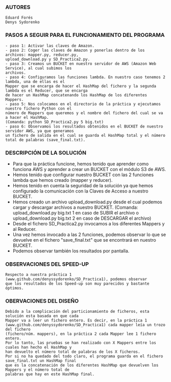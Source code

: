 ### AUTORES
    Eduard Forés
    Denys Sydorenko

### PASOS A SEGUIR PARA EL FUNCIONAMIENTO DEL PROGRAMA 

    - paso 1: Activar las claves de Amazon.
    - paso 2: Coger las claves de Amazon y ponerlas dentro de los archivos: mapper.py, reducer.py, 
    upload_download.py y SD_Practica2.py.
    - paso 3: Creamos un BUCKET en nuestro servidor de AWS (Amazon Web Service), al cual subimos los 
    archivos.
    - paso 4: Configuramos las funciones lambda. En nuestro caso tenemos 2 lambda, una de ellas es el 
    Mapper que se encarga de hacer el HashMap del fichero y la segunda lambda es el Reducer, que se encarga 
    de hacer un HashMap concatenando los HashMap de los diferentes Mappers.
    - paso 5: Nos colocamos en el directorio de la práctica y ejecutamos nuestro fichero Python con el 
    número de Mappers que queremos y el nombre del fichero del cual se va a hacer el HashMap. 
    (Comanda: python SD_Practica2.py 5 big.txt)
    - paso 6: Observamos los resultados obtenidos en el BUCKET de nuestro servidor AWS, ya que generamos 
    un fichero de salida en el cual se guarda el HashMap total y el número total de palabras (save_final.txt).
    
### DESCRIPCIÓN DE LA SOLUCIÓN

- Para que la práctica funcione, hemos tenido que aprender como funciona AWS y aprender a crear un BUCKET con el módulo S3 de AWS.
- Hemos tenido que configurar nuestro BUCKET con las 2 funciones lambda que hemos creado (mapper y reducer).
- Hemos tenido en cuenta la seguridad de la solución ya que hemos configurado la comunicación con la Claves de Acceso a nuestro BUCKET.
- Hemos creado un archivo upload_download.py desde el cual podemos cargar y descargar archivos a nuestro BUCKET. (Comanda: upload_download.py big.txt 1 en caso de SUBIR el archivo o upload_download.py big.txt 2 en caso de DESCARGAR el archivo)
- Desde el fichero SD_Practica2.py invocamos a los diferentes Mappers y al Reducer.
- Una vez hemos invocado a las 2 funciones, podemos observar lo que se devuelve en el fichero "save_final.txt" que se encontrará en nuestro BUCKET.
- Podemos observar también los resultados por pantalla.

### OBSERVACIONES DEL SPEED-UP

    Respecto a nuestra práctica 1 (www.github.com/denyssydorenko/SD_Practica1), podemos observar 
    que los resultados de los Speed-up son muy parecidos y bastante óptimos.

### OBERVACIONES DEL DISEÑO

    Debido a la complicación del particionamiento de ficheros, esta solución esta basada en que cada 
    Mapper va a leer un fichero entero. Es decir, en la práctica 1 
    (www.github.com/denyssydorenko/SD_Practica1) cada mapper leía un trozo del fichero 
    (fichero/núm. mappers), en la práctica 2 cada Mapper lee 1 fichero entero.
    Por lo tanto, las pruebas se han realizado con X Mappers entre los cuales han hecho el HashMap y 
    han devuelto el número total de palabras de los X ficheros.
    Por si no ha quedado del todo claro, el programa guarda en el fichero save_final.txt un HashMap final 
    que es la concatenación de los diferentes HashMap que devuelven los Mappers y el número total de 
    palabras que hay en este HashMap final.

